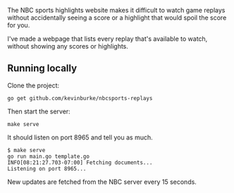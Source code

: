 The NBC sports highlights website makes it difficult to watch game replays
without accidentally seeing a score or a highlight that would spoil the score
for you.

I've made a webpage that lists every replay that's available to watch, without
showing any scores or highlights.

## Running locally

Clone the project:

```
go get github.com/kevinburke/nbcsports-replays
```

Then start the server:

```
make serve
```

It should listen on port 8965 and tell you as much.

```
$ make serve
go run main.go template.go
INFO[08:21:27.703-07:00] Fetching documents...
Listening on port 8965...
```

New updates are fetched from the NBC server every 15 seconds.
